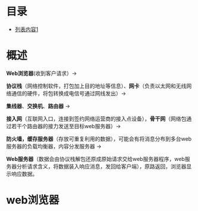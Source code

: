 # 目录
- [列表内容1](#web浏览器)
# 概述
  **Web浏览器**(收到客户请求）->
  
  **协议栈**（网络控制软件，打包加上目的地址等信息）、**网卡**（负责以太网和无线网络通信的硬件，将包转换成电信号通过网线发出）->
    
   **集线器**、**交换机**、**路由器** ->
   
   **接入网**（互联网入口，连接到签约网络运营商的接入点设备），**骨干网**（网络包通过若干个路由器的接力发送至目标web服务器）->
   
   **防火墙，缓存服务器**（存放可重复利用的数据），可能会有将消息分布到多台web服务器的负载均衡器，内容分发服务器 ->
   
   **Web服务器**（数据会由协议栈解包还原成原始请求交给web服务器程序，web服务器分析请求含义，将数据装入响应消息，发回给客户端），原路返回，浏览器显示响应数据。
# web浏览器
